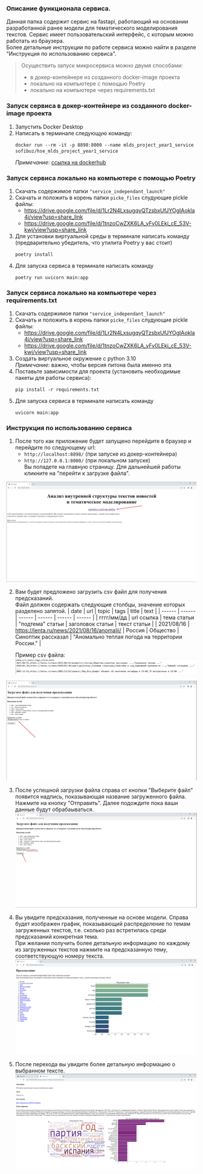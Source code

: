 ### Описание функционала сервиса.
Данная папка содержит сервис на fastapi, работающий на основании разработанной ранее модели для тематического моделирования текстов. Сервис имеет пользовательский интерфейс, с которым можно работать из браузера.  
Более детальные инструкции по работе сервиса можно найти в разделе "Инструкция по использованию сервиса".


> Осуществить запуск микросервиса можно двумя способами:
> - в докер-контейнере из созданного docker-image проекта
> - локально на компьютере с помощью Poetry
> - локально на компьютере через requirements.txt
 
 
### Запуск сервиса в докер-контейнере из созданного docker-image проекта
 1. Запустить Docker Desktop
 2. Написать в терминале следующую команду:
    ```
    docker run --rm -it -p 8898:8000 --name mlds_project_year1_service sofibuz/hse_mlds_project_year1_service
    ```
    _Примечание_: [ссылка на dockerhub](https://hub.docker.com/repository/docker/sofibuz/hse_mlds_project_year1_service/general) 


### Запуск сервиса локально на компьютере с помощью Poetry
 1. Скачать содержимое папки `"service_independant_launch"`
 2. Скачать и положить в корень папки `picke_files` слудующие pickle файлы:
    - https://drive.google.com/file/d/1Lr2N4LxsugqyQTzsbxUfJYOgIAokla4i/view?usp=share_link
    - https://drive.google.com/file/d/1tnzoCwZXK6LA_yFv0LEki_cE_53V-kwj/view?usp=share_link
 3. Для установки виртуальной среды в терминале написать команду (предварительно убедитель, что утилита Poetry у вас стоит) 
    ```
    poetry install
    ```
 4. Для запуска сервиса в терминале написать команду
    ```
    poetry run uvicorn main:app
    ```


### Запуск сервиса локально на компьютере через requirements.txt
 1. Скачать содержимое папки `"service_independant_launch"`
 2. Скачать и положить в корень папки `picke_files` слудующие pickle файлы:
    - https://drive.google.com/file/d/1Lr2N4LxsugqyQTzsbxUfJYOgIAokla4i/view?usp=share_link
    - https://drive.google.com/file/d/1tnzoCwZXK6LA_yFv0LEki_cE_53V-kwj/view?usp=share_link
 3. Создать виртуальное окружение с python 3.10  
    _Примечание_: важно, чтобы версия питона была именно эта
 4. Поставьте зависимости для проекта (установить необходимые пакеты для работы сервиса):
    ```
    pip install -r requirements.txt
    ```
 5. Для запуска сервиса в терминале написать команду
    ```
    uvicorn main:app
    ```

### Инструкция по использованию сервиса
 1. После того как приложение будет запущено перейдите в браузер и перейдите по следующему url:
     - `http://localhost:8898/` (при запуске из докер-контейнера)
     - `http://127.0.0.1:8000/` (при локальном запуске)  
     Вы попадете на главную страницу. Для дальнейшей работы кликните на "перейти к загрузке файла".

 ![img1](https://github.com/sophieebuz/HSE_MLDS_project_year1/blob/service_independant_launch/service_independant_launch/screenshots/main_page_str.jpg)

 2. Вам будет предложено загрузить csv файл для получения предсказаний.  
    Файл должен содержать следующие столбцы, значение которых разделено запятой. 
    | date | url | topic | tags | title | text |
    | ------ | ------ | ------ | ------ | ------ | ------ |
    | гггг/мм/дд | url ссылка | тема статьи | "подтема" статьи | заголовок статьи | текст статьи |
    | 2021/08/16 | https://lenta.ru/news/2021/08/16/anomalii/ | Россия | Общество | Синоптик рассказал | "Аномально теплая погода на территории России." |
    
    Пример csv файла:
 ![img2_0](https://github.com/sophieebuz/HSE_MLDS_project_year1/blob/service_independant_launch/service_independant_launch/screenshots/example_of_csv_file.jpg)
 
 ![img2](https://github.com/sophieebuz/HSE_MLDS_project_year1/blob/service_independant_launch/service_independant_launch/screenshots/uploadfile1_str.jpg)

 3. После успешной загрузки файла справа от кнопки "Выберите файл" появится надпись, показывающая название загруженного файла.  
    Нажмите на кнопку "Отправить". Далее подождите пока ваши данные будут обрабаываться.
 ![img3](https://github.com/sophieebuz/HSE_MLDS_project_year1/blob/service_independant_launch/service_independant_launch/screenshots/uploadfile2_str.jpg)

 4. Вы увидите предсказания, полученные на основе модели. Справа будет изображен график, показывающий распределение по темам загруженных текстов, т.е. сколько раз встретилась среди предсказаний конкретная тема.  
    При желании получить более детальную информацию по каждому из загруженных текстов нажмите на предсказанную тему, соответствующую номеру текста.
 ![img4](https://github.com/sophieebuz/HSE_MLDS_project_year1/blob/service_independant_launch/service_independant_launch/screenshots/prediction.jpg)
 
  5. После перехода вы увидите более детальную информацию о выбранном тексте.
  ![img5](https://github.com/sophieebuz/HSE_MLDS_project_year1/blob/service_independant_launch/service_independant_launch/screenshots/analyse_text.jpg)
 
